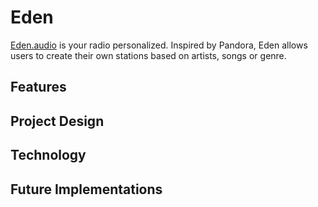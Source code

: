 # Eden
[Eden.audio][eden] is your radio personalized. Inspired by Pandora,
Eden allows users to create their own stations based on artists, songs
or genre.

## Features

## Project Design

## Technology

## Future Implementations

[eden]: https://eden.audio
